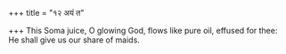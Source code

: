 +++
title = "१२ अयं त"

+++
This Soma juice, O glowing God, flows like pure oil, effused for thee:  
     He shall give us our share of maids.